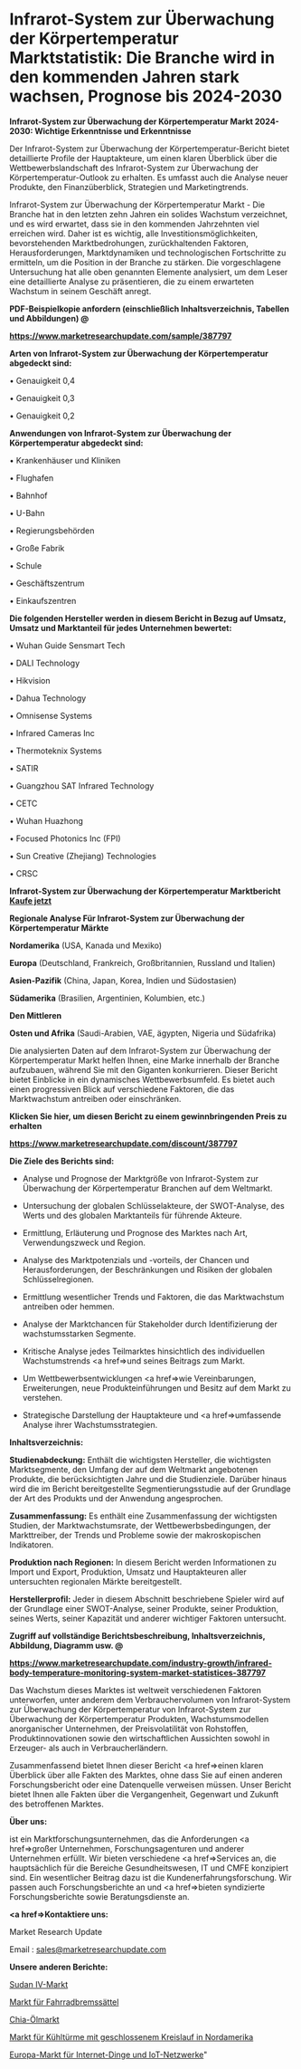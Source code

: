 # Infrarot-System zur Überwachung der Körpertemperatur Marktstatistik: Die Branche wird in den kommenden Jahren stark wachsen, Prognose bis 2024-2030

<strong>Infrarot-System zur Überwachung der Körpertemperatur Markt 2024-2030: Wichtige Erkenntnisse und Erkenntnisse</strong>

Der Infrarot-System zur Überwachung der Körpertemperatur-Bericht bietet detaillierte Profile der Hauptakteure, um einen klaren Überblick über die Wettbewerbslandschaft des Infrarot-System zur Überwachung der Körpertemperatur-Outlook zu erhalten. Es umfasst auch die Analyse neuer Produkte, den Finanzüberblick, Strategien und Marketingtrends.

Infrarot-System zur Überwachung der Körpertemperatur Markt - Die Branche hat in den letzten zehn Jahren ein solides Wachstum verzeichnet, und es wird erwartet, dass sie in den kommenden Jahrzehnten viel erreichen wird. Daher ist es wichtig, alle Investitionsmöglichkeiten, bevorstehenden Marktbedrohungen, zurückhaltenden Faktoren, Herausforderungen, Marktdynamiken und technologischen Fortschritte zu ermitteln, um die Position in der Branche zu stärken. Die vorgeschlagene Untersuchung hat alle oben genannten Elemente analysiert, um dem Leser eine detaillierte Analyse zu präsentieren, die zu einem erwarteten Wachstum in seinem Geschäft anregt.



<strong><b>PDF-Beispielkopie anfordern (einschließlich Inhaltsverzeichnis, Tabellen und Abbildungen) @ </b></strong>

<strong><a href=https://www.marketresearchupdate.com/sample/387797>

<strong>https://www.marketresearchupdate.com/sample/387797</u></a></strong></strong>



<strong>Arten von Infrarot-System zur Überwachung der Körpertemperatur abgedeckt sind:</strong>

• Genauigkeit 0,4

• Genauigkeit 0,3

• Genauigkeit 0,2



<strong>Anwendungen von Infrarot-System zur Überwachung der Körpertemperatur abgedeckt sind:</strong>

• Krankenhäuser und Kliniken

• Flughafen

• Bahnhof

• U-Bahn

• Regierungsbehörden

• Große Fabrik

• Schule

• Geschäftszentrum

• Einkaufszentren



<strong>Die folgenden Hersteller werden in diesem Bericht in Bezug auf Umsatz, Umsatz und Marktanteil für jedes Unternehmen bewertet:</strong>

• Wuhan Guide Sensmart Tech

• DALI Technology

• Hikvision

• Dahua Technology

• Omnisense Systems

• Infrared Cameras Inc

• Thermoteknix Systems

• SATIR

• Guangzhou SAT Infrared Technology

• CETC

• Wuhan Huazhong

• Focused Photonics Inc (FPI)

• Sun Creative (Zhejiang) Technologies

• CRSC



<strong>Infrarot-System zur Überwachung der Körpertemperatur Marktbericht <a href=https://www.marketresearchupdate.com/buynow/387797>Kaufe jetzt</a></strong>



<strong>Regionale Analyse Für Infrarot-System zur Überwachung der Körpertemperatur Märkte</strong>



<strong>Nordamerika</strong> (USA, Kanada und Mexiko)



<strong>Europa</strong> (Deutschland, Frankreich, Großbritannien, Russland und Italien)



<strong>Asien-Pazifik</strong> (China, Japan, Korea, Indien und Südostasien)



<strong>Südamerika</strong> (Brasilien, Argentinien, Kolumbien, etc.)



<strong>Den Mittleren</strong> 

<strong>Osten und Afrika</strong> (Saudi-Arabien, VAE, ägypten, Nigeria und Südafrika)

Die analysierten Daten auf dem Infrarot-System zur Überwachung der Körpertemperatur Markt helfen Ihnen, eine Marke innerhalb der Branche aufzubauen, während Sie mit den Giganten konkurrieren. Dieser Bericht bietet Einblicke in ein dynamisches Wettbewerbsumfeld. Es bietet auch einen progressiven Blick auf verschiedene Faktoren, die das Marktwachstum antreiben oder einschränken.



<strong>Klicken Sie hier, um diesen Bericht zu einem gewinnbringenden Preis zu erhalten
</strong>

<strong><a href=https://www.marketresearchupdate.com/discount/387797>https://www.marketresearchupdate.com/discount/387797</b></u></strong></a>



<strong>Die Ziele des Berichts sind:</strong>

- Analyse und Prognose der Marktgröße von Infrarot-System zur Überwachung der Körpertemperatur Branchen auf dem Weltmarkt.

- Untersuchung der globalen Schlüsselakteure, der SWOT-Analyse, des Werts und des globalen Marktanteils für führende Akteure.

- Ermittlung, Erläuterung und Prognose des Marktes nach Art, Verwendungszweck und Region.

- Analyse des Marktpotenzials und -vorteils, der Chancen und Herausforderungen, der Beschränkungen und Risiken der globalen Schlüsselregionen.

- Ermittlung wesentlicher Trends und Faktoren, die das Marktwachstum antreiben oder hemmen.

- Analyse der Marktchancen für Stakeholder durch Identifizierung der wachstumsstarken Segmente.

- Kritische Analyse jedes Teilmarktes hinsichtlich des individuellen Wachstumstrends <a href=>und</a> seines Beitrags zum Markt.

- Um Wettbewerbsentwicklungen <a href=>wie</a> Vereinbarungen, Erweiterungen, neue Produkteinführungen und Besitz auf dem Markt zu verstehen.

- Strategische Darstellung der Hauptakteure und <a href=>umfas</a>sende Analyse ihrer Wachstumsstrategien.



<strong>Inhaltsverzeichnis:</strong>



<strong>Studienabdeckung:</strong> Enthält die wichtigsten Hersteller, die wichtigsten Marktsegmente, den Umfang der auf dem Weltmarkt angebotenen Produkte, die berücksichtigten Jahre und die Studienziele. Darüber hinaus wird die im Bericht bereitgestellte Segmentierungsstudie auf der Grundlage der Art des Produkts und der Anwendung angesprochen.



<strong>Zusammenfassung:</strong> Es enthält eine Zusammenfassung der wichtigsten Studien, der Marktwachstumsrate, der Wettbewerbsbedingungen, der Markttreiber, der Trends und Probleme sowie der makroskopischen Indikatoren.



<strong>Produktion nach Regionen:</strong> In diesem Bericht werden Informationen zu Import und Export, Produktion, Umsatz und Hauptakteuren aller untersuchten regionalen Märkte bereitgestellt.



<strong>Herstellerprofil:</strong> Jeder in diesem Abschnitt beschriebene Spieler wird auf der Grundlage einer SWOT-Analyse, seiner Produkte, seiner Produktion, seines Werts, seiner Kapazität und anderer wichtiger Faktoren untersucht.



<strong><b>Zugriff auf vollständige Berichtsbeschreibung, Inhaltsverzeichnis, Abbildung, Diagramm usw. @ </b></strong>

<strong><a href=https://www.marketresearchupdate.com/industry-growth/infrared-body-temperature-monitoring-system-market-statistices-387797>https://www.marketresearchupdate.com/industry-growth/infrared-body-temperature-monitoring-system-market-statistices-387797</a></strong>

Das Wachstum dieses Marktes ist weltweit verschiedenen Faktoren unterworfen, unter anderem dem Verbrauchervolumen von Infrarot-System zur Überwachung der Körpertemperatur von Infrarot-System zur Überwachung der Körpertemperatur Produkten, Wachstumsmodellen anorganischer Unternehmen, der Preisvolatilität von Rohstoffen, Produktinnovationen sowie den wirtschaftlichen Aussichten sowohl in Erzeuger- als auch in Verbraucherländern.

Zusammenfassend bietet Ihnen dieser Bericht <a href=>einen</a> klaren Überblick über alle Fakten des Marktes, ohne dass Sie auf einen anderen Forschungsbericht oder eine Datenquelle verweisen müssen. Unser Bericht bietet Ihnen alle Fakten über die Vergangenheit, Gegenwart und Zukunft des betroffenen Marktes.



<strong>Über uns:</strong>

 ist ein Marktforschungsunternehmen, das die Anforderungen <a href=>großer</a> Unternehmen, Forschungsagenturen und anderer Unternehmen erfüllt. Wir bieten verschiedene <a href=>Services</a> an, die hauptsächlich für die Bereiche Gesundheitswesen, IT und CMFE konzipiert sind. Ein wesentlicher Beitrag dazu ist die Kundenerfahrungsforschung. Wir passen auch Forschungsberichte an und <a href=>bieten</a> syndizierte Forschungsberichte sowie Beratungsdienste an.



<strong><a href=>Kontaktiere uns:</a></strong>

Market Research Update

Email : sales@marketresearchupdate.com



<strong>Unsere anderen Berichte:</strong>

<a href=https://www.linkedin.com/pulse/sudan-iv-market-trends-2023-key-takeaways-from>Sudan IV-Markt</a>

<a href=https://www.linkedin.com/pulse/bike-brake-calipers-market-research-report-reveals>Markt für Fahrradbremssättel</a>

<a href=https://www.linkedin.com/pulse/chia-oil-market-outlooks-2023-size-shares-growth>Chia-Ölmarkt</a>

<a href=https://www.linkedin.com/pulse/north-america-closed-circuit-cooling-towers-market-size>Markt für Kühltürme mit geschlossenem Kreislauf in Nordamerika</a>

<a href=https://www.linkedin.com/pulse/europe-internet-things-iot-networks-market-zytpf/>Europa-Markt für Internet-Dinge und IoT-Netzwerke</a>"
